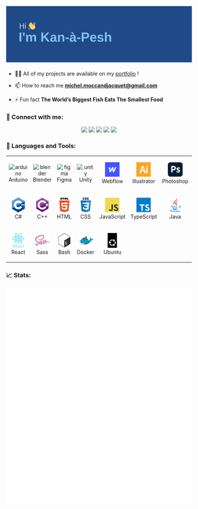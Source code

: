 [![](./imgs/header.png)](https://kan-a-pesh.fr)
---

- 👨‍💻 All of my projects are available on my [portfolio](https://kan-a-pesh.fr/) !

- 📫 How to reach me **michel.moccandjacquet@gmail.com**

- ⚡ Fun fact **The World’s Biggest Fish Eats The Smallest Food**

### 🔗 Connect with me:

<div align="center">

[![](https://img.shields.io/badge/LinkedIn-Michel%20Moccand-0077B5?style=for-the-badge&logo=linkedin&logoColor=white)](https://www.linkedin.com/in/michelmoccand/)
[![](https://img.shields.io/badge/Twitter-kana__pesh-1DA1F2?&style=for-the-badge&logo=twitter)](https://twitter.com/kana_pesh)
[![](https://img.shields.io/badge/Instagram-kan.a.pesh-E4405F?&style=for-the-badge&logo=instagram)](https://instagram.com/kan.a.pesh)
[![](https://img.shields.io/badge/Youtube-Kan--à--Pesh-ff0000?&style=for-the-badge&logo=youtube)](https://www.youtube.com/channel/UCED5xWZAFQLP5pZFkZj1fOA)
![](https://dcbadge.vercel.app/api/shield/386529125638340621?theme=clean-inverted)

</div>

### 🔨 Languages and Tools:

<table>
  <tr height="96">
    <td align="center" width="64">
      <img src="https://cdn.worldvectorlogo.com/logos/arduino-1.svg" alt="arduino" width="40" height="40"/>
      <br>Arduino
    </td>
    <td align="center" width="64">
      <img src="https://download.blender.org/branding/community/blender_community_badge_white.svg" alt="blender" width="40" height="40"/>
      <br>Blender
    </td>
    <td align="center" width="64">
      <img src="https://www.vectorlogo.zone/logos/figma/figma-icon.svg" alt="figma" width="40" height="40"/>
      <br>Figma
    </td>
    <td align="center" width="64">
      <img src="https://simpleicons.org/icons/unity.svg" alt="unity" width="40" height="40"/>
      <br>Unity
    </td>
    <td align="center" width="64">
      <img src="https://raw.githubusercontent.com/devicons/devicon/master/icons/webflow/webflow-original.svg" alt="webflow" width="40" height="40"/>
      <br>Webflow
    </td>
    <td align="center" width="64">
      <img src="https://raw.githubusercontent.com/devicons/devicon/master/icons/illustrator/illustrator-plain.svg" alt="illustrator" width="40" height="40"/>
      <br>Illustrator
    </td>
    <td align="center" width="64">
      <img src="https://raw.githubusercontent.com/devicons/devicon/master/icons/photoshop/photoshop-plain.svg" alt="photoshop" width="40" height="40"/>
      <br>Photoshop
    </td>
    <td align="center" width="64">
      <img src="https://raw.githubusercontent.com/devicons/devicon/master/icons/premierepro/premierepro-plain.svg" alt="premiere pro" width="40" height="40"/>
      <br>Premiere
    </td>
  </tr>
  <tr height="96">
    <td align="center" width="64">
      <img src="https://raw.githubusercontent.com/devicons/devicon/master/icons/cplusplus/cplusplus-original.svg" alt="cplusplus" width="40" height="40"/>
      <br>C#
    </td>
    <td align="center" width="64">
      <img src="https://raw.githubusercontent.com/devicons/devicon/master/icons/csharp/csharp-original.svg" alt="csharp" width="40" height="40"/>
      <br>C++
    </td>
    <td align="center" width="64">
      <img src="https://raw.githubusercontent.com/devicons/devicon/master/icons/html5/html5-original-wordmark.svg" alt="html5" width="40" height="40"/>
      <br>HTML
    </td>
    <td align="center" width="64">
      <img src="https://raw.githubusercontent.com/devicons/devicon/master/icons/css3/css3-original-wordmark.svg" alt="css3" width="40" height="40"/>
      <br>CSS
    </td>
    <td align="center" width="64">
      <img src="https://raw.githubusercontent.com/devicons/devicon/master/icons/javascript/javascript-original.svg" alt="javascript" width="40" height="40"/>
      <br>JavaScript
    </td>
    <td align="center" width="64">
      <img src="https://raw.githubusercontent.com/devicons/devicon/master/icons/typescript/typescript-original.svg" alt="typescript" width="40" height="40"/>
      <br>TypeScript
    </td>
    <td align="center" width="64">
      <img src="https://raw.githubusercontent.com/devicons/devicon/master/icons/java/java-original.svg" alt="java" width="40" height="40"/>
      <br>Java
    </td>
    <td align="center" width="64">
      <img src="https://raw.githubusercontent.com/devicons/devicon/master/icons/php/php-original.svg" alt="php" width="40" height="40"/>
      <br>PHP
    </td>
    <td align="center" width="64">
      <img src="https://raw.githubusercontent.com/devicons/devicon/master/icons/python/python-original.svg" alt="python" width="40" height="40"/>
      <br>Python
    </td>
  </tr>
  <tr height="96">
    <td align="center" width="64">
      <img src="https://raw.githubusercontent.com/devicons/devicon/master/icons/react/react-original-wordmark.svg" alt="react" width="40" height="40"/>
      <br>React
    </td>
    <td align="center" width="64">
      <img src="https://raw.githubusercontent.com/devicons/devicon/master/icons/sass/sass-original.svg" alt="sass" width="40" height="40"/>
      <br>Sass
    </td>
    <td align="center" width="64">
      <img src="https://raw.githubusercontent.com/devicons/devicon/master/icons/bash/bash-original.svg" alt="bash" width="40" height="40"/>
      <br>Bash
    </td>
    <td align="center" width="64">
      <img src="https://raw.githubusercontent.com/devicons/devicon/master/icons/docker/docker-original.svg" alt="docker" width="40" height="40"/>
      <br>Docker
    </td>
    <td align="center" width="64">
      <img src="https://raw.githubusercontent.com/devicons/devicon/master/icons/ubuntu/ubuntu-plain.svg" alt="docker" width="40" height="40"/>
      <br>Ubuntu
    </td>
  </tr>
</table>

### 📈 Stats:

<img src="https://raw.githubusercontent.com/Kan-A-Pesh/github-stats-transparent/output/generated/overview.svg" align="left">

<img src="https://raw.githubusercontent.com/Kan-A-Pesh/github-stats-transparent/output/generated/languages.svg" align="right">
